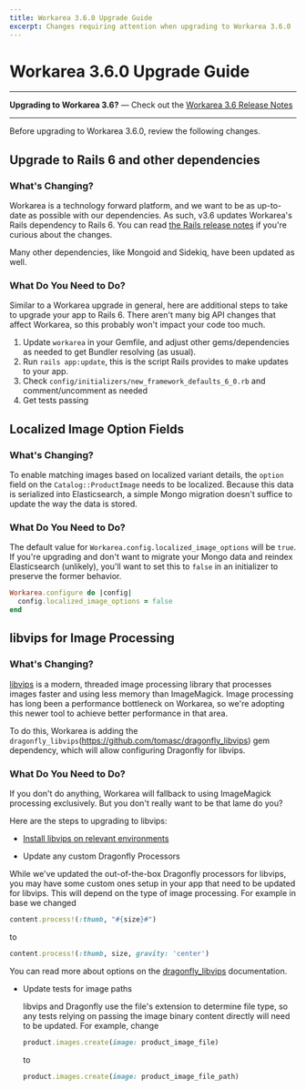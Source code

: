 ```yaml
---
title: Workarea 3.6.0 Upgrade Guide
excerpt: Changes requiring attention when upgrading to Workarea 3.6.0
---
```


# Workarea 3.6.0 Upgrade Guide

---

__Upgrading to Workarea 3.6?__ &mdash; Check out the [Workarea 3.6 Release Notes](/release-notes/workarea-3-6-0.html)

---

Before upgrading to Workarea 3.6.0, review the following changes.

## Upgrade to Rails 6 and other dependencies

### What's Changing?

Workarea is a technology forward platform, and we want to be as up-to-date as possible with our dependencies. As such, v3.6 updates Workarea's Rails dependency to Rails 6. You can read [the Rails release notes](https://edgeguides.rubyonrails.org/6_0_release_notes.html) if you're curious about the changes.

Many other dependencies, like Mongoid and Sidekiq, have been updated as well.


### What Do You Need to Do?

Similar to a Workarea upgrade in general, here are additional steps to take to upgrade your app to Rails 6. There aren't many big API changes that affect Workarea, so this probably won't impact your code too much.

1. Update `workarea` in your Gemfile, and adjust other gems/dependencies as needed to get Bundler resolving (as usual).
2. Run `rails app:update`, this is the script Rails provides to make updates to your app.
3. Check `config/initializers/new_framework_defaults_6_0.rb` and comment/uncomment as needed
4. Get tests passing


## Localized Image Option Fields

### What's Changing?

To enable matching images based on localized variant details, the `option` field on the `Catalog::ProductImage` needs to be localized. Because this data is serialized into Elasticsearch, a simple Mongo migration doesn't suffice to update the way the data is stored.

### What Do You Need to Do?

The default value for `Workarea.config.localized_image_options` will be `true`. If you're upgrading and don't want to migrate your Mongo data and reindex Elasticsearch (unlikely), you'll want to set this to `false` in an initializer to preserve the former behavior.

```ruby
Workarea.configure do |config|
  config.localized_image_options = false
end
```

## libvips for Image Processing

### What's Changing?

[libvips](https://libvips.github.io/libvips/) is a modern, threaded image processing library that processes images faster and using less memory than ImageMagick. Image processing has long been a performance bottleneck on Workarea, so we're adopting this newer tool to achieve better performance in that area.

To do this, Workarea is adding the `dragonfly_libvips`(https://github.com/tomasc/dragonfly_libvips) gem dependency, which will allow configuring Dragonfly for libvips.

### What Do You Need to Do?

If you don't do anything, Workarea will fallback to using ImageMagick processing exclusively. But you don't really want to be that lame do you?

Here are the steps to upgrading to libvips:
* [Install libvips on relevant environments](https://libvips.github.io/libvips/install.html)

* Update any custom Dragonfly Processors

While we've updated the out-of-the-box Dragonfly processors for libvips, you may have some custom ones setup in your app that need to be updated for libvips. This will depend on the type of image processing. For example in base we changed

  ```ruby
  content.process!(:thumb, "#{size}#")
  ```

  to

  ```ruby
  content.process!(:thumb, size, gravity: 'center')
  ```

  You can read more about options on the [dragonfly_libvips](https://github.com/tomasc/dragonfly_libvips) documentation.

* Update tests for image paths

  libvips and Dragonfly use the file's extension to determine file type, so any tests relying on passing the image binary content directly will need to be updated. For example, change

  ```ruby
  product.images.create(image: product_image_file)
  ```

  to

  ```ruby
  product.images.create(image: product_image_file_path)
  ```
